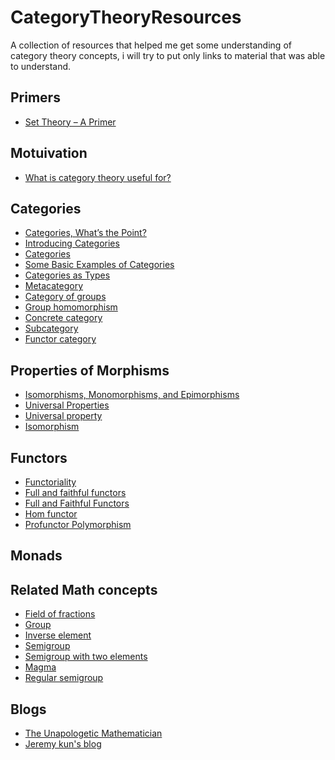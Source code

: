 # CategoryTheoryResources

A collection of resources that helped me get some understanding of category theory concepts, 
i will try to put only links to material that was able to understand.

## Primers 
* [Set Theory – A Primer](https://jeremykun.com/2011/07/09/set-theory-a-primer/)

## Motuivation 
* [What is category theory useful for?](http://math.stackexchange.com/questions/312605/what-is-category-theory-useful-for)

## Categories
* [Categories, What’s the Point?](https://jeremykun.com/2013/04/16/categories-whats-the-point/)
* [Introducing Categories](https://jeremykun.com/2013/04/24/introducing-categories/)
* [Categories](https://unapologetic.wordpress.com/2007/05/22/categories/)
* [Some Basic Examples of Categories](http://scienceblogs.com/goodmath/2006/06/09/some-basic-examples-of-categor/)
* [Categories as Types](https://jeremykun.com/2013/05/04/categories-as-types/)
* [Metacategory](https://ncatlab.org/nlab/show/metacategory)
* [Category of groups](https://en.wikipedia.org/wiki/Category_of_groups)
* [Group homomorphism](https://en.wikipedia.org/wiki/Group_homomorphism)
* [Concrete category](https://en.wikipedia.org/wiki/Concrete_category)
* [Subcategory](https://en.wikipedia.org/wiki/Subcategory)
* [Functor category](https://en.wikipedia.org/wiki/Functor_category)

## Properties of Morphisms
* [Isomorphisms, Monomorphisms, and Epimorphisms](https://jeremykun.com/2013/05/15/properties-of-morphisms/)
* [Universal Properties](https://jeremykun.com/2013/05/24/universal-properties/)
* [Universal property](https://en.wikipedia.org/wiki/Universal_property)
* [Isomorphism](https://en.wikipedia.org/wiki/Isomorphism)

## Functors
* [Functoriality](https://jeremykun.com/2013/07/14/functoriality/)
* [Full and faithful functors](https://en.wikipedia.org/wiki/Full_and_faithful_functors)
* [Full and Faithful Functors](https://unapologetic.wordpress.com/2007/06/05/full-and-faithful-functors/)
* [Hom functor](https://en.wikipedia.org/wiki/Hom_functor)
* [Profunctor Polymorphism](https://bartoszmilewski.com/2016/08/16/profunctor-polymorphism/)

## Monads

## Related Math concepts
* [Field of fractions](https://en.wikipedia.org/wiki/Field_of_fractions)
* [Group](https://en.wikipedia.org/wiki/Group_(mathematics))
* [Inverse element](https://en.wikipedia.org/wiki/Inverse_element)
* [Semigroup](https://en.wikipedia.org/wiki/Semigroup)
* [Semigroup with two elements](https://en.wikipedia.org/wiki/Semigroup_with_two_elements)
* [Magma](https://en.wikipedia.org/wiki/Magma_(algebra))
* [Regular semigroup](https://en.wikipedia.org/wiki/Regular_semigroup)

## Blogs
* [The Unapologetic Mathematician](https://unapologetic.wordpress.com/)
* [Jeremy kun's blog](https://jeremykun.com/)
